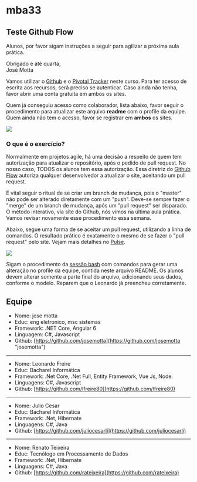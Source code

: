# mba33
## Teste Github Flow

Alunos, por favor sigam instruções a seguir para agilizar a próxima aula prática.

Obrigado e até quarta,  
José Motta

Vamos utilizar o [Github](https://github.com) e o [Pivotal Tracker](https://www.pivotaltracker.com) neste curso. Para ter acesso de escrita aos recursos, será preciso se autenticar. Caso ainda não tenha, favor abrir uma conta gratuita em ambos os sites.

Quem já conseguiu acesso como colaborador, lista abaixo, favor seguir o procedimento para atualizar este arquivo **readme** com o profile da equipe. Quem ainda não tem o acesso, favor se registrar em **ambos** os sites.

![](https://i.imgur.com/dN2L5uD.png)

### O que é o exercício?

Normalmente em projetos agile, há uma decisão a respeito de quem tem autorização para atualizar o repositório, após o pedido de pull request. No nosso caso, TODOS os alunos tem essa autorização. Essa diretriz do [Github Flow](https://github.com/bamplifier/mba33/blob/master/refs/github_flow.png) autoriza qualquer desenvolvedor a atualizar o site, aceitando um pull request.

É vital seguir o ritual de se criar um branch de mudança, pois o "master" não pode ser alterado diretamente com um "push". Deve-se sempre fazer o "merge" de um branch de mudança, após um "pull request" ser disparado. O método interativo, via site do Github, nós vimos na última aula prática. Vamos revisar novamente esse procedimento essa semana.

Abaixo, segue uma forma de se aceitar um pull request, utilizando a linha de comandos. O resultado prático é exatamente o mesmo de se fazer o "pull request" pelo site. Vejam mais detalhes no [Pulse](https://github.com/bamplifier/mba33/pulse).

![](https://i.imgur.com/EIoY0oR.png)

Sigam o procedimento da [sessão bash](https://github.com/bamplifier/mba33/blob/master/Git-Merge.md) com comandos para gerar uma alteração no profile da equipe, contida neste arquivo README. Os alunos devem alterar somente a parte final do arquivo, adicionando seus dados, conforme o modelo. Reparem que o Leonardo já preencheu corretamente. 

## Equipe

- Nome: jose motta  
- Educ: eng eletronico, msc sistemas
- Framework: .NET Core, Angular 6
- Linguagem: C#, Javascript
- Github: [https://github.com/josemotta](https://github.com/josemotta "josemotta")

---
- Nome: Leonardo Freire
- Educ: Bacharel Informática
- Framework: .Net Core, .Net Full, Entity Framework, Vue Js, Node.
- Linguagens: C#, Javascript
- Github: [https://github.com/lfreire80](https://github.com/lfreire80)

---
- Nome: Julio Cesar
- Educ: Bacharel Informática
- Framework: .Net, Hibernate
- Linguagens: C#, Java
- Github: [https://github.com/juliocesarli](https://github.com/juliocesarli)

---
- Nome: Renato Teixeira
- Educ: Tecnólogo em Processamento de Dados
- Framework: .Net, Hibernate
- Linguagens: C#, Java
- Github: [https://github.com/rateixeira](https://github.com/rateixeira)
